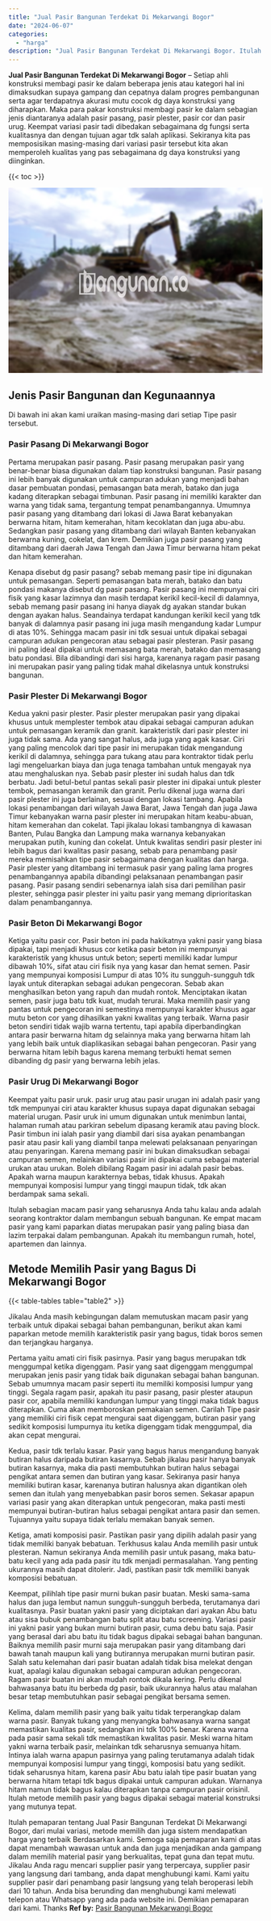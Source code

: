 ```yaml
---
title: "Jual Pasir Bangunan Terdekat Di Mekarwangi Bogor"
date: "2024-06-07"
categories: 
  - "harga"
description: "Jual Pasir Bangunan Terdekat Di Mekarwangi Bogor. Itulah pemaparan tentang Jual Pasir Bangunan Terdekat Di Mekarwangi Bogor, dari mulai variasi, metode memil..."
---
```


**Jual Pasir Bangunan Terdekat Di Mekarwangi Bogor** – Setiap ahli konstruksi membagi pasir ke dalam beberapa jenis atau kategori hal ini dimaksudkan supaya gampang dan cepatnya dalam progres pembangunan serta agar terdapatnya akurasi mutu cocok dg daya konstruksi yang diharapkan. Maka para pakar konstruksi membagi pasir ke dalam sebagian jenis diantaranya adalah pasir pasang, pasir plester, pasir cor dan pasir urug. Keempat variasi pasir tadi dibedakan sebagaimana dg fungsi serta kualitasnya dan dengan tujuan agar tdk salah aplikasi. Sekiranya kita pas memposisikan masing-masing dari variasi pasir tersebut kita akan memperoleh kualitas yang pas sebagaimana dg daya konstruksi yang diinginkan.

{{< toc >}}

![Jual Pasir Bangunan Terdekat Di Mekarwangi Bogor](/images/jual-pasir-bangunan-42.png)

## Jenis Pasir Bangunan dan Kegunaannya

Di bawah ini akan kami uraikan masing-masing dari setiap Tipe pasir tersebut.

### Pasir Pasang Di Mekarwangi Bogor

Pertama merupakan pasir pasang. Pasir pasang merupakan pasir yang benar-benar biasa digunakan dalam tiap konstruksi bangunan. Pasir pasang ini lebih banyak digunakan untuk campuran adukan yang menjadi bahan dasar pembuatan pondasi, pemasangan bata merah, batako dan juga kadang diterapkan sebagai timbunan. Pasir pasang ini memiliki karakter dan warna yang tidak sama, tergantung tempat penambangannya. Umumnya pasir pasang yang ditambang dari lokasi di Jawa Barat kebanyakan berwarna hitam, hitam kemerahan, hitam kecoklatan dan juga abu-abu. Sedangkan pasir pasang yang ditambang dari wilayah Banten kebanyakan berwarna kuning, cokelat, dan krem. Demikian juga pasir pasang yang ditambang dari daerah Jawa Tengah dan Jawa Timur berwarna hitam pekat dan hitam kemerahan.

Kenapa disebut dg pasir pasang? sebab memang pasir tipe ini digunakan untuk pemasangan. Seperti pemasangan bata merah, batako dan batu pondasi makanya disebut dg pasir pasang. Pasir pasang ini mempunyai ciri fisik yang kasar lazimnya dan masih terdapat kerikil kecil-kecil di dalamnya, sebab memang pasir pasang ini hanya diayak dg ayakan standar bukan dengan ayakan halus. Seandainya terdapat kandungan kerikil kecil yang tdk banyak di dalamnya pasir pasang ini juga masih mengandung kadar Lumpur di atas 10%. Sehingga macam pasir ini tdk sesuai untuk dipakai sebagai campuran adukan pengecoran atau sebagai pasir plesteran. Pasir pasang ini paling ideal dipakai untuk memasang bata merah, batako dan memasang batu pondasi. Bila dibandingi dari sisi harga, karenanya ragam pasir pasang ini merupakan pasir yang paling tidak mahal dikelasnya untuk konstruksi bangunan.

### Pasir Plester Di Mekarwangi Bogor

Kedua yakni pasir plester. Pasir plester merupakan pasir yang dipakai khusus untuk memplester tembok atau dipakai sebagai campuran adukan untuk pemasangan keramik dan granit. karakteristik dari pasir plester ini juga tidak sama. Ada yang sangat halus, ada juga yang agak kasar. Ciri yang paling mencolok dari tipe pasir ini merupakan tidak mengandung kerikil di dalamnya, sehingga para tukang atau para kontraktor tidak perlu lagi mengeluarkan biaya dan juga tenaga tambahan untuk mengayak nya atau menghaluskan nya. Sebab pasir plester ini sudah halus dan tdk berbatu. Jadi betul-betul pantas sekali pasir plester ini dipakai untuk plester tembok, pemasangan keramik dan granit. Perlu dikenal juga warna dari pasir plester ini juga berlainan, sesuai dengan lokasi tambang. Apabila lokasi penambangan dari wilayah Jawa Barat, Jawa Tengah dan juga Jawa Timur kebanyakan warna pasir plester ini merupakan hitam keabu-abuan, hitam kemerahan dan cokelat. Tapi jikalau lokasi tambangnya di kawasan Banten, Pulau Bangka dan Lampung maka warnanya kebanyakan merupakan putih, kuning dan cokelat. Untuk kwalitas sendiri pasir plester ini lebih bagus dari kwalitas pasir pasang, sebab para penambang pasir mereka memisahkan tipe pasir sebagaimana dengan kualitas dan harga. Pasir plester yang ditambang ini termasuk pasir yang paling lama progres penambangannya apabila dibandingi pelaksanaan penambangan pasir pasang. Pasir pasang sendiri sebenarnya ialah sisa dari pemilihan pasir plester, sehingga pasir plester ini yaitu pasir yang memang diprioritaskan dalam penambangannya.

### Pasir Beton Di Mekarwangi Bogor

Ketiga yaitu pasir cor. Pasir beton ini pada hakikatnya yakni pasir yang biasa dipakai, tapi menjadi khusus cor ketika pasir beton ini mempunyai karakteristik yang khusus untuk beton; seperti memiliki kadar lumpur dibawah 10%, sifat atau ciri fisik nya yang kasar dan hemat semen. Pasir yang mempunyai komposisi Lumpur di atas 10% itu sungguh-sungguh tdk layak untuk diterapkan sebagai adukan pengecoran. Sebab akan menghasilkan beton yang rapuh dan mudah rontok. Menciptakan ikatan semen, pasir juga batu tdk kuat, mudah terurai. Maka memilih pasir yang pantas untuk pengecoran ini semestinya mempunyai karakter khusus agar mutu beton cor yang dihasilkan yakni kwalitas yang terbaik. Warna pasir beton sendiri tidak wajib warna tertentu, tapi apabila diperbandingkan antara pasir berwarna hitam dg selainnya maka yang berwarna hitam lah yang lebih baik untuk diaplikasikan sebagai bahan pengecoran. Pasir yang berwarna hitam lebih bagus karena memang terbukti hemat semen dibanding dg pasir yang berwarna lebih jelas.

### Pasir Urug Di Mekarwangi Bogor

Keempat yaitu pasir uruk. pasir urug atau pasir urugan ini adalah pasir yang tdk mempunyai ciri atau karakter khusus supaya dapat digunakan sebagai material urugan. Pasir uruk ini umum digunakan untuk menimbun lantai, halaman rumah atau parkiran sebelum dipasang keramik atau paving block. Pasir timbun ini ialah pasir yang diambil dari sisa ayakan penambangan pasir atau pasir kali yang diambil tanpa melewati pelaksanaan penyaringan atau penyaringan. Karena memang pasir ini bukan dimaksudkan sebagai campuran semen, melainkan variasi pasir ini dipakai cuma sebagai material urukan atau urukan. Boleh dibilang Ragam pasir ini adalah pasir bebas. Apakah warna maupun karakternya bebas, tidak khusus. Apakah mempunyai komposisi lumpur yang tinggi maupun tidak, tdk akan berdampak sama sekali.

Itulah sebagian macam pasir yang seharusnya Anda tahu kalau anda adalah seorang kontraktor dalam membangun sebuah bangunan. Ke empat macam pasir yang kami paparkan diatas merupakan pasir yang paling biasa dan lazim terpakai dalam pembangunan. Apakah itu membangun rumah, hotel, apartemen dan lainnya.

## Metode Memilih Pasir yang Bagus Di Mekarwangi Bogor

{{< table-tables table="table2" >}}

Jikalau Anda masih kebingungan dalam memutuskan macam pasir yang terbaik untuk dipakai sebagai bahan pembangunan, berikut akan kami paparkan metode memilih karakteristik pasir yang bagus, tidak boros semen dan terjangkau harganya.

Pertama yaitu amati ciri fisik pasirnya. Pasir yang bagus merupakan tdk menggumpal ketika digenggam. Pasir yang saat digenggam menggumpal merupakan jenis pasir yang tidak baik digunakan sebagai bahan bangunan. Sebab umumnya macam pasir seperti itu memiliki komposisi lumpur yang tinggi. Segala ragam pasir, apakah itu pasir pasang, pasir plester ataupun pasir cor, apabila memiliki kandungan lumpur yang tinggi maka tidak bagus diterapkan. Cuma akan memboroskan pemakaian semen. Carilah Tipe pasir yang memiliki ciri fisik cepat mengurai saat digenggam, butiran pasir yang sedikit komposisi lumpurnya itu ketika digenggam tidak menggumpal, dia akan cepat mengurai.

Kedua, pasir tdk terlalu kasar. Pasir yang bagus harus mengandung banyak butiran halus daripada butiran kasarnya. Sebab jikalau pasir hanya banyak butiran kasarnya, maka dia pasti membutuhkan butiran halus sebagai pengikat antara semen dan butiran yang kasar. Sekiranya pasir hanya memiliki butiran kasar, karenanya butiran halusnya akan digantikan oleh semen dan itulah yang menyebabkan pasir boros semen. Sekasar apapun variasi pasir yang akan diterapkan untuk pengecoran, maka pasti mesti mempunyai butiran-butiran halus sebagai pengikat antara pasir dan semen. Tujuannya yaitu supaya tidak terlalu memakan banyak semen.

Ketiga, amati komposisi pasir. Pastikan pasir yang dipilih adalah pasir yang tidak memiliki banyak bebatuan. Terkhusus kalau Anda memilih pasir untuk plesteran. Namun sekiranya Anda memilih pasir untuk pasang, maka batu-batu kecil yang ada pada pasir itu tdk menjadi permasalahan. Yang penting ukurannya masih dapat ditolerir. Jadi, pastikan pasir tdk memiliki banyak komposisi bebatuan.

Keempat, pilihlah tipe pasir murni bukan pasir buatan. Meski sama-sama halus dan juga lembut namun sungguh-sungguh berbeda, terutamanya dari kualitasnya. Pasir buatan yakni pasir yang diciptakan dari ayakan Abu batu atau sisa bubuk penambangan batu split atau batu screening. Variasi pasir ini yakni pasir yang bukan murni butiran pasir, cuma debu batu saja. Pasir yang berasal dari abu batu itu tidak bagus dipakai sebagai bahan bangunan. Baiknya memilih pasir murni saja merupakan pasir yang ditambang dari bawah tanah maupun kali yang butirannya merupakan murni butiran pasir. Salah satu kelemahan dari pasir buatan adalah tidak bisa melekat dengan kuat, apalagi kalau digunakan sebagai campuran adukan pengecoran. Ragam pasir buatan ini akan mudah rontok dikala kering. Perlu dikenal bahwasanya batu itu berbeda dg pasir, baik ukurannya halus atau malahan besar tetap membutuhkan pasir sebagai pengikat bersama semen.

Kelima, dalam memilih pasir yang baik yaitu tidak terperangkap dalam warna pasir. Banyak tukang yang menyangka bahwasanya warna sangat memastikan kualitas pasir, sedangkan ini tdk 100% benar. Karena warna pada pasir sama sekali tdk memastikan kwalitas pasir. Meski warna hitam yakni warna terbaik pasir, melainkan tdk seharusnya semuanya hitam. Intinya ialah warna apapun pasirnya yang paling terutamanya adalah tidak mempunyai komposisi lumpur yang tinggi, komposisi batu yang sedikit. tidak seharusnya hitam, karena pasir Abu batu ialah tipe pasir buatan yang berwarna hitam tetapi tdk bagus dipakai untuk campuran adukan. Warnanya hitam namun tidak bagus kalau diterapkan tanpa campuran pasir orisinil. Itulah metode memilih pasir yang bagus dipakai sebagai material konstruksi yang mutunya tepat.

Itulah pemaparan tentang Jual Pasir Bangunan Terdekat Di Mekarwangi Bogor, dari mulai variasi, metode memilih dan juga sistem mendapatkan harga yang terbaik Berdasarkan kami. Semoga saja pemaparan kami di atas dapat menambah wawasan untuk anda dan juga menjadikan anda gampang dalam memilih material pasir yang berkualitas, tepat guna dan tepat mutu. Jikalau Anda ragu mencari supplier pasir yang terpercaya, supplier pasir yang langsung dari tambang, anda dapat menghubungi kami. Kami yaitu supplier pasir dari penambang pasir langsung yang telah beroperasi lebih dari 10 tahun. Anda bisa berunding dan menghubungi kami melewati telepon atau Whatsapp yang ada pada website ini. Demikian pemaparan dari kami. Thanks
**Ref by:** [Pasir Bangunan Mekarwangi Bogor](https://id.wikipedia.org/wiki/Pasir)
